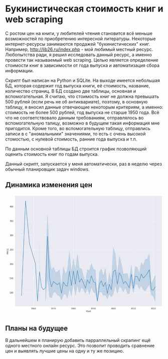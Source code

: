 # Букинистическая стоимость книг  и web scraping
С ростом цен на книги, у любителей чтения становится всё меньше возможностей по приобретению интересной литературы.
Некоторые интернет-ресурсы занимаются продажей "букинистических" книг. 
Например, http://lib26.ru/index.php - мой любимый местный ресурс. 
Любопытства ради, я решил исследовать данный ресурс, а именно провести так называемый web scraping.
Целью является определение стоимости книг в зависимости от года выпуска и автоматизация сбора информации.

Скрипт был написан на Python и SQLite. На выходе имеется небольшая БД, которая содержит год выпуска книги, её стоимость, название, количество страниц. В БД создано две таблицы, основная и вспомогательная. Я считаю, что стоимость книг не должна превышать 500 рублей (если речь не об антиквариате), поэтому, в основную таблицу, я вносил данные отвечающие некоторым критериям, а именно: стоимость не более 500 рублей, год выпуска не старше 1950 года. Всё что не соответствовало данным требованиям, отправлялось во вспомогательную талицу, возможно в будущем такая информация мне пригодится. Кроме того, во вспомогательную таблицу, отправлись записи в с "аномальными" значениями, то есть с очень высокой стомостью, с нулевой стоимость, ранние года выпуска и т.п.

По данным основной таблицы БД строится график позволяющий оценить стоимость книг по годам выпуска. 

Данный скрипт, запускается у меня автоматически, раз в неделю через обычный планировщик задач windows.
## Динамика изменения цен
![grab-landing-page](https://github.com/RuslanGeybatovDE/web_scraping/blob/main/P1.gif)
## Планы на будущее
В дальнейшем я планирую добавить парраллельный скрапинг ещё одного местного онлайн ресурс. Это позволит проводить сравнение цен и выявлять лучшие цены на одну и ту же позицию.
